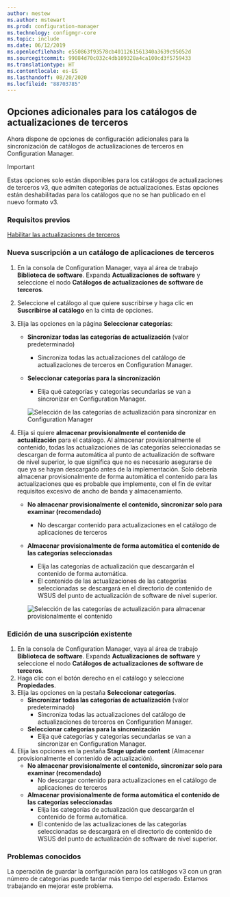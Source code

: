 ```yaml
---
author: mestew
ms.author: mstewart
ms.prod: configuration-manager
ms.technology: configmgr-core
ms.topic: include
ms.date: 06/12/2019
ms.openlocfilehash: e550863f93578cb4011261561340a3639c95052d
ms.sourcegitcommit: 99084d70c032c4db109328a4ca100cd3f5759433
ms.translationtype: HT
ms.contentlocale: es-ES
ms.lasthandoff: 08/20/2020
ms.locfileid: "88703785"
---
```

## <a name="additional-options-for-third-party-update-catalogs"></a>Opciones adicionales para los catálogos de actualizaciones de terceros

Ahora dispone de opciones de configuración adicionales para la sincronización de catálogos de actualizaciones de terceros en Configuration Manager. 

> [!IMPORTANT]
> Estas opciones solo están disponibles para los catálogos de actualizaciones de terceros v3, que admiten categorías de actualizaciones. Estas opciones están deshabilitadas para los catálogos que no se han publicado en el nuevo formato v3.

### <a name="prerequisites"></a>Requisitos previos

[Habilitar las actualizaciones de terceros](/sccm/sum/deploy-use/third-party-software-updates)

### <a name="new-subscription-to-a-third-party-catalog"></a>Nueva suscripción a un catálogo de aplicaciones de terceros

1. En la consola de Configuration Manager, vaya al área de trabajo **Biblioteca de software**. Expanda **Actualizaciones de software** y seleccione el nodo **Catálogos de actualizaciones de software de terceros**.
1. Seleccione el catálogo al que quiere suscribirse y haga clic en **Suscribirse al catálogo** en la cinta de opciones.
1. Elija las opciones en la página **Seleccionar categorías**:

   - **Sincronizar todas las categorías de actualización** (valor predeterminado)
       - Sincroniza todas las actualizaciones del catálogo de actualizaciones de terceros en Configuration Manager.
   -  **Seleccionar categorías para la sincronización**
       - Elija qué categorías y categorías secundarias se van a sincronizar en Configuration Manager.

      ![Selección de las categorías de actualización para sincronizar en Configuration Manager](../../media/4469002-select-categories-for-sync.png)

1. Elija si quiere **almacenar provisionalmente el contenido de actualización** para el catálogo. Al almacenar provisionalmente el contenido, todas las actualizaciones de las categorías seleccionadas se descargan de forma automática al punto de actualización de software de nivel superior, lo que significa que no es necesario asegurarse de que ya se hayan descargado antes de la implementación. Solo debería almacenar provisionalmente de forma automática el contenido para las actualizaciones que es probable que implemente, con el fin de evitar requisitos excesivo de ancho de banda y almacenamiento.

   - **No almacenar provisionalmente el contenido, sincronizar solo para examinar (recomendado)**
     - No descargar contenido para actualizaciones en el catálogo de aplicaciones de terceros
   - **Almacenar provisionalmente de forma automática el contenido de las categorías seleccionadas**
     - Elija las categorías de actualización que descargarán el contenido de forma automática.
     - El contenido de las actualizaciones de las categorías seleccionadas se descargará en el directorio de contenido de WSUS del punto de actualización de software de nivel superior.

      ![Selección de las categorías de actualización para almacenar provisionalmente el contenido](../../media/4469002-stage-content.png)

### <a name="edit-an-existing-subscription"></a>Edición de una suscripción existente

1. En la consola de Configuration Manager, vaya al área de trabajo **Biblioteca de software**. Expanda **Actualizaciones de software** y seleccione el nodo **Catálogos de actualizaciones de software de terceros**.
1. Haga clic con el botón derecho en el catálogo y seleccione **Propiedades**.
1. Elija las opciones en la pestaña **Seleccionar categorías**.
   - **Sincronizar todas las categorías de actualización** (valor predeterminado)
       - Sincroniza todas las actualizaciones del catálogo de actualizaciones de terceros en Configuration Manager.
   -  **Seleccionar categorías para la sincronización**
       - Elija qué categorías y categorías secundarias se van a sincronizar en Configuration Manager.
1. Elija las opciones en la pestaña **Stage update content** (Almacenar provisionalmente el contenido de actualización).
   - **No almacenar provisionalmente el contenido, sincronizar solo para examinar (recomendado)**
     - No descargar contenido para actualizaciones en el catálogo de aplicaciones de terceros
   - **Almacenar provisionalmente de forma automática el contenido de las categorías seleccionadas**
     - Elija las categorías de actualización que descargarán el contenido de forma automática.
     - El contenido de las actualizaciones de las categorías seleccionadas se descargará en el directorio de contenido de WSUS del punto de actualización de software de nivel superior. 

### <a name="known-issues"></a>Problemas conocidos

La operación de guardar la configuración para los catálogos v3 con un gran número de categorías puede tardar más tiempo del esperado. Estamos trabajando en mejorar este problema.